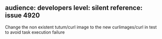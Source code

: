 audience: developers
level: silent
reference: issue 4920
---
Change the non existent tutum/curl image to the new curlimages/curl in test to avoid task execution failure
